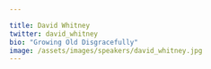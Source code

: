 ```yaml
---

title: David Whitney
twitter: david_whitney
bio: "Growing Old Disgracefully"
image: /assets/images/speakers/david_whitney.jpg
---
```

